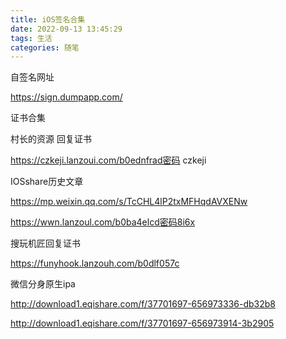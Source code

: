 ```yaml
---
title: iOS签名合集
date: 2022-09-13 13:45:29
tags: 生活
categories: 随笔
---
```


自签名网址

<!--more-->

https://sign.dumpapp.com/

证书合集

村长的资源 回复证书

https://czkeji.lanzoui.com/b0ednfrad密码 czkeji

IOSshare历史文章

https://mp.weixin.qq.com/s/TcCHL4lP2txMFHqdAVXENw

https://wwn.lanzoul.com/b0ba4elcd密码8i6x

搜玩机匠回复证书

https://funyhook.lanzouh.com/b0dlf057c

微信分身原生ipa

http://download1.eqishare.com/f/37701697-656973336-db32b8

http://download1.eqishare.com/f/37701697-656973914-3b2905
